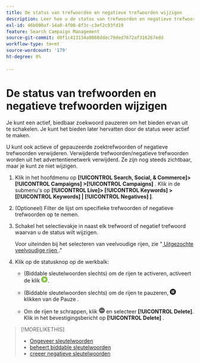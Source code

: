 ```yaml
---
title: De status van trefwoorden en negatieve trefwoorden wijzigen
description: Leer hoe u de status van trefwoorden en negatieve trefwoorden wijzigt.
exl-id: 46b000af-14a0-4f00-8f3c-c3ef2c93fd19
feature: Search Campaign Management
source-git-commit: d0f1c413134a0868ddec79ded7672af316267edd
workflow-type: tm+mt
source-wordcount: '179'
ht-degree: 0%

---
```


# De status van trefwoorden en negatieve trefwoorden wijzigen

Je kunt een actief, biedbaar zoekwoord pauzeren om het bieden ervan uit te schakelen. Je kunt het bieden later hervatten door de status weer actief te maken.

U kunt ook actieve of gepauzeerde zoektrefwoorden of negatieve trefwoorden verwijderen. Verwijderde trefwoorden/negatieve trefwoorden worden uit het advertentienetwerk verwijderd. Ze zijn nog steeds zichtbaar, maar je kunt ze niet wijzigen.

1. Klik in het hoofdmenu op **[!UICONTROL Search, Social, & Commerce]> [!UICONTROL Campaigns] >[!UICONTROL Campaigns]** . Klik in de submenu&#39;s op **[!UICONTROL Live]> [!UICONTROL Keywords] > \[[!UICONTROL Keywords] \| [!UICONTROL Negatives] \]**.

1. (Optioneel) Filter de lijst om specifieke trefwoorden of negatieve trefwoorden op te nemen.

1. Schakel het selectievakje in naast elk trefwoord of negatief trefwoord waarvan u de status wilt wijzigen.

   Voor uiteinden bij het selecteren van veelvoudige rijen, zie &quot;[ Uitgezochte veelvoudige rijen ](/help/search-social-commerce/common-tasks/navigation-editing-selection/multiple-rows-select.md).&quot;

1. Klik op de statusknop op de werkbalk:

   * (Biddable sleutelwoorden slechts) om de rijen te activeren, activeert de klik ![ ](/help/search-social-commerce/assets/activate.png " ").

   * (Biddable sleutelwoorden slechts) om de rijen te pauzeren, ![&#128279;](/help/search-social-commerce/assets/pause.png " Pauzeren ") klikken van de Pauze .

   * Om de rijen te schrappen, klik ![ Meer ](/help/search-social-commerce/assets/more.png " ") en selecteer **[!UICONTROL Delete]**. Klik in het bevestigingsbericht op **[!UICONTROL Delete]** .

>[!MORELIKETHIS]
>
>* [ Ongeveer sleutelwoorden ](keyword-about.md)
>* [ beheert biddable sleutelwoorden ](keyword-manage.md)
>* [ creeer negatieve sleutelwoorden ](keyword-negative-create.md)
